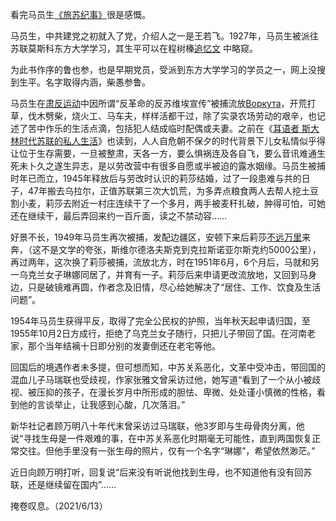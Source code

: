 看完马员生[《旅苏纪事》](https://book.douban.com/subject/6519142/)很是感慨。

马员生，中共建党之初就入了党，介绍人之一是王若飞。1927年，马员生被派往苏联莫斯科东方大学学习，其生平可以在程树榛[追忆文](https://jslilei.github.io/post/chan-hui-%E2%80%94%E2%80%94-yi-zhong-xin-ling-de-an-wei.html) 中略窥。

为此书作序的鲁也参，也是早期党员，受派到东方大学学习的学员之一，网上没搜到生平。名字取得内涵，柴愚参鲁。

马员生在[肃反运动](https://baike.baidu.com/item/%E8%8B%8F%E8%81%94%E8%82%83%E5%8F%8D%E8%BF%90%E5%8A%A8/3071601?fr=ge_ala)中因所谓“反革命的反苏维埃宣传”被捕流放[Воркута](https://baike.baidu.com/item/%E6%B2%83%E5%B0%94%E5%BA%93%E5%A1%94/1865411?fr=ge_ala)，开荒打草，伐木劈柴，烧火工、马车夫，样样活都干过，除了实录农场劳动的艰辛，也记述了苦中作乐的生活点滴，包括犯人结成临时配偶或夫妻。之前在《[耳语者 斯大林时代苏联的私人生活](https://book.douban.com/subject/25953571/)》也读到，人人自危朝不保夕的时代背景下儿女私情似乎得让位于生存需要，一旦被整肃，天各一方，要么惧祸连及各自飞，要么音讯难通生死未卜久之遂生异志，是以劳改营中有很多自愿或半被迫的露水姻缘。马员生被捕时年已而立，1945年释放后与劳改时认识的莉莎结婚，过了一段患难与共的日子，47年搬去乌拉尔，正值苏联第三次大饥荒，为多弄点粮食两人去帮人挖土豆割小麦，莉莎去附近一村庄连续干了一个多月，两手被麦秆扎破，肿得可怕，可她还在继续干，最后弄回来约一百斤面，读之不禁动容……

好景不长，1949年马员生再次被捕，发配边疆区，安顿下来后莉莎<u>不远万里</u>来奔，（这不是文学的夸张，斯维尔德洛夫斯克到克拉斯诺亚尔斯克约5000公里），再过两年，这次换了莉莎被捕，流放北方，时在1951年6月，6个月后，马就和另一乌克兰女子琳娜同居了，并育有一子。莉莎后来申请更改流放地，又回到马身边，只是破镜难再圆，作者念及旧情，尽心给她解决了“居住、工作、饮食及生活问题”。

1954年马员生获得平反，取得了完全公民权的护照，当年秋天起申请归国，至1955年10月2日方成行，拒绝了乌克兰女子随行，只把儿子带回了国。在河南老家，那个当年结褵十日即分别的发妻倒还在老宅等他。

回国后的境遇作者未多提，但可想而知，中苏关系恶化，文革中受冲击，带回国的混血儿子马瑞联也受歧视，作家张雅文曾采访过他，她写道“看到了一个从小被歧视、被压抑的孩子，在漫长岁月中所形成的胆怯、卑微、处处谨小慎微的性格，看到他的言谈举止，让我感到心酸，几次落泪。”

新华社记者顾万明八十年代末曾采访过马瑞联，他3岁即与生母骨肉分离，他说“寻找生母是一件艰难的事，在中苏关系恶化时期毫无可能性，直到两国恢复正常交往。但他手里没有一张生母的照片，仅有一个名字“琳娜”，希望依然渺茫。”

近日向顾万明打听，回复说“后来没有听说他找到生母，也不知道他有没有回苏联，还是继续留在国内”……

掩卷叹息。（2021/6/13）